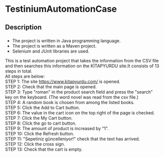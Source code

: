 ﻿# TestiniumAutomationCase
## Description
##### 
- The project is written in Java programming language.
- The project is written as a Maven project.
- Selenium and JUnit libraries are used.

This is a test automation project that takes the information from the CSV file and then searches this information on the KİTAPYURDU site.It consists of 13 steps in total.                                                               
All steps are below:                                              
STEP 1: The site https://www.kitapyurdu.com/ is opened.                                   
STEP 2: Check that the main page is opened.                                                 
STEP 3: Type "roman" in the product search field and press the "search" key on the keyboard. (The word novel was read from the csv file.)             
STEP 4: A random book is chosen from among the listed books.                        
STEP 5: Click the Add to Cart button.                                                       
STEP 6: The value in the cart icon on the top right of the page is checked.                                                                         
STEP 7: Click the My Cart button.                                                                                                                                         
STEP 8: Click the go to cart button.                                                                                        
STEP 9: The amount of product is increased by “1”.                                                                      
STEP 10: Click the Refresh button.                                                                
STEP 11: "Sepetiniz güncelleniyor!" check that the text has arrived.                                                                             
STEP 12: Click the cross sign.                                                                      
STEP 13: Check that the cart is empty.                                                                    
